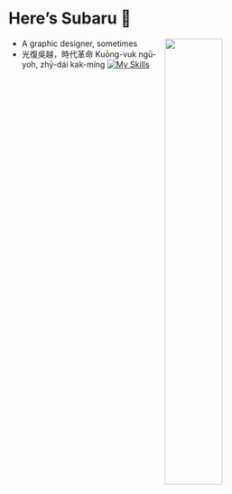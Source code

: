 # Here’s Subaru 🐙
<a href="https://github.com/Subaruphoe?tab=repositories" >
  <img align=right width="45%" src="https://github-readme-stats.vercel.app/api?username=subaruphoe&show_icons=true&theme=default" />
</a>

- A graphic designer, sometimes
- 光復吳越，時代革命 Kuōng-vuk ngū-yoh, zhȳ-dái kak-míng
[![My Skills](https://skillicons.dev/icons?i=linux,html,python,css,cpp,git,md,ps,ai,twitter)](https://skillicons.dev)
